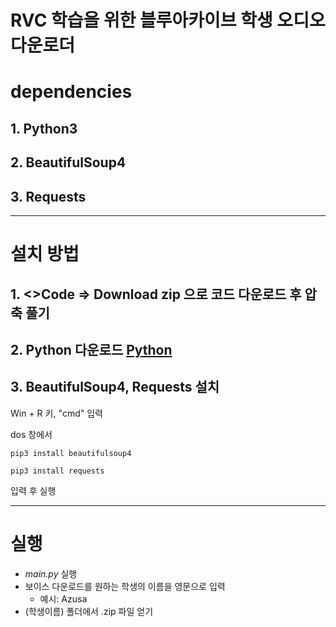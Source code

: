 RVC 학습을 위한 블루아카이브 학생 오디오 다운로더
===============================
# dependencies
## 1. Python3
## 2. BeautifulSoup4
## 3. Requests
- - -
# 설치 방법
## 1. <>Code => **Download zip** 으로 코드 다운로드 후 압축 풀기
## 2. Python 다운로드 [Python](https://www.python.org/ftp/python/3.11.4/python-3.11.4-amd64.exe)
## 3. BeautifulSoup4, Requests 설치
Win + R 키, "cmd" 입력


dos 창에서
```
pip3 install beautifulsoup4
```
```
pip3 install requests
```
입력 후 실행
- - -
# 실행
- *main.py* 실행
- 보이스 다운로드를 원하는 학생의 이름을 영문으로 입력
  + 예시: Azusa
- (학생이름) 폴더에서 .zip 파일 얻기
